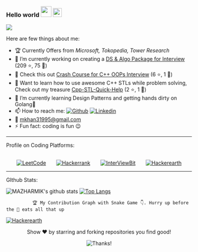 ### Hello world <img src="https://github.com/TheDudeThatCode/TheDudeThatCode/raw/master/Assets/Hi.gif" style="max-width:100%;" width="29px"> <img src="https://raw.githubusercontent.com/TheDudeThatCode/TheDudeThatCode/master/Assets/Earth.gif" style="max-width:100%;" width="24px">

![](https://komarev.com/ghpvc/?username=MAZHARMIK)

Here are few things about me:
- 🏆 Currently Offers from _Microsoft, Tokopedia, Tower Research_
- 🔭 I’m currently working on creating a <a href="https://github.com/MAZHARMIK/Interview_DS_Algo">DS & Algo Package for Interview</a> (209 :star:, 75 :fork_and_knife:)
- 🔭 Check this out <a href="https://github.com/MAZHARMIK/OOP_Crash_Course_Cpp">Crash Course for C++ OOPs Interview</a> (6 :star:, 1 :fork_and_knife:)
- 🔭 Want to learn how to use awesome C++ STLs while problem solving, Check out my treasure <a href="https://github.com/MAZHARMIK/Cpp-STL-Quick-Help">Cpp-STL-Quick-Help</a> (2 :star:, 1 :fork_and_knife:)
- 🌱 I’m currently learning Design Patterns and getting hands dirty on Golang:green_book:
- 📫 How to reach me:
      <a href="https://github.com/MAZHARMIK"><img src="https://camo.githubusercontent.com/5c8c95ac48ba4bcc1018a7c80c530bcd4c82794d4655999472465b625e76a17e/68747470733a2f2f696d672e736869656c64732e696f2f62616467652f2d4769746875622d3030303f7374796c653d666c6174266c6f676f3d476974687562266c6f676f436f6c6f723d7768697465" alt="Github" data-canonical-src="https://img.shields.io/badge/-Github-000?style=flat&amp;logo=Github&amp;logoColor=white" style="max-width:100%;"></a>
      <a href="https://www.linkedin.com/in/mazhar-imam-khan-95a34ab3/" rel="nofollow"><img src="https://camo.githubusercontent.com/6dc9828248fb64760c234f5b24c275a4912e9bb546c281d0c8e67cecb3381669/68747470733a2f2f696d672e736869656c64732e696f2f62616467652f2d4c696e6b6564496e2d626c75653f7374796c653d666c6174266c6f676f3d4c696e6b6564696e266c6f676f436f6c6f723d7768697465" alt="Linkedin" data-canonical-src="https://img.shields.io/badge/-LinkedIn-blue?style=flat&amp;logo=Linkedin&amp;logoColor=white" style="max-width:100%;"></a>  
- :e-mail: mkhan31995@gmail.com
- ⚡ Fun fact: coding is fun :wink:

<hr></hr>

Profile on Coding Platforms:
<br></br>
<p align="center">
<a href="https://leetcode.com/Mazhar_MIK/" rel="nofollow"><img src="https://camo.githubusercontent.com/e464e43ac55eebb4b915e720f6a19bbec02b60200358324c46037b17941cbf87/68747470733a2f2f696d672e736869656c64732e696f2f62616467652f2d4c656574436f64652d6666386330303f7374796c653d666c6174266c6162656c436f6c6f723d666638633030266c6f676f3d4c656574436f6465266c6f676f436f6c6f723d7768697465" alt="LeetCode" data-canonical-src="https://img.shields.io/badge/-LeetCode-ff8c00?style=flat&amp;labelColor=ff8c00&amp;logo=LeetCode&amp;logoColor=white" style="max-width:100%;"></a>
&nbsp;&nbsp;&nbsp;&nbsp;&nbsp;&nbsp;<a href="https://www.hackerrank.com/mkhan31995" rel="nofollow"><img src="https://camo.githubusercontent.com/e4ce38f060a7c4a81306e9db3e07a89c092217a9f04a6ca4c5f7e247a4368283/68747470733a2f2f696d672e736869656c64732e696f2f62616467652f2d6861636b657272616e6b2d3763666330303f7374796c653d666c6174266c6162656c436f6c6f723d376366633030266c6f676f3d6861636b657272616e6b266c6f676f436f6c6f723d7768697465" alt="Hackerrank" data-canonical-src="https://img.shields.io/badge/-hackerrank-7cfc00?style=flat&amp;labelColor=7cfc00&amp;logo=hackerrank&amp;logoColor=white" style="max-width:100%;"></a>
&nbsp;&nbsp;&nbsp;&nbsp;&nbsp;&nbsp;<a href="https://www.interviewbit.com/profile/mazhar_mik" rel="nofollow"><img src="https://camo.githubusercontent.com/68f7b541f63ec978fa7b2ff89f97c580e50d323ba227edeca5df22afab46eec4/68747470733a2f2f696d672e736869656c64732e696f2f62616467652f2d496e746572766965776269742d3837636565623f7374796c653d666c6174266c6162656c436f6c6f723d383763656562266c6f676f3d496e74657276696577626974266c6f676f436f6c6f723d7768697465" alt="InterViewBit" data-canonical-src="https://img.shields.io/badge/-Interviewbit-87ceeb?style=flat&amp;labelColor=87ceeb&amp;logo=Interviewbit&amp;logoColor=white" style="max-width:100%;"></a>
&nbsp;&nbsp;&nbsp;&nbsp;&nbsp;&nbsp;<a href="https://www.hackerearth.com/@mkhan31995" rel="nofollow"><img src="https://camo.githubusercontent.com/4164b493d294488a2825cc875853f55e289ca9616922791619aa8a2f02de1144/68747470733a2f2f696d672e736869656c64732e696f2f62616467652f6861636b657265617274682d707572706c652e737667" alt="Hackerearth" data-canonical-src="https://img.shields.io/badge/hackerearth-purple.svg" style="max-width:100%;"></a>
      </p>
<hr></hr>

<p>
      <string>GIthub Stats:</strong>
</p>

![MAZHARMIK's github stats](https://github-readme-stats.vercel.app/api?username=MAZHARMIK&show_icons=true&theme=radical)
[![Top Langs](https://github-readme-stats.vercel.app/api/top-langs/?username=MAZHARMIK&langs_count=10)](https://github.com/MAZHARMIK/github-readme-stats)
<br>


              🏆 My Contribution Graph with Snake Game 👇. Hurry up before the 🐍 eats all that up
<a href="https://github.com/MAZHARMIK/Interview_DS_Algo/blob/master/github-user-contribution.svg" rel="nofollow"><img src="https://github.com/MAZHARMIK/Interview_DS_Algo/blob/master/github-user-contribution.svg" alt="Hackerearth" data-canonical-src="https://github.com/MAZHARMIK/Interview_DS_Algo/blob/master/github-user-contribution.svg" style="max-width:100%;"></a>


<p align="center">Show ❤️ by starring and forking repositories you find good! </p>
<p align="center"><img src="https://camo.githubusercontent.com/7da528df692aea867b90800324488b633f5a8328d74c05a02c26483c0a267799/68747470733a2f2f696d672e736869656c64732e696f2f62616467652f5468616e6b73253230666f722532307669736974696e672d212d3145414544422e737667" alt="Thanks!" data-canonical-src="https://img.shields.io/badge/Thanks%20for%20visiting-!-1EAEDB.svg" style="max-width:100%;"> </p>
